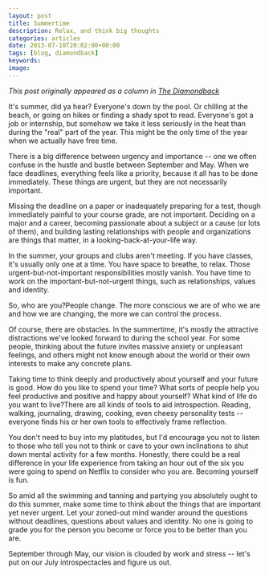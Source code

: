 ```yaml
---
layout: post
title: Summertime
description: Relax, and think big thoughts
categories: articles
date: 2013-07-10T20:02:00+00:00
tags: [blog, diamondback]
keywords:
image:
---
```

*This post originally appeared as a column in [The Diamondback](http://www.diamondbackonline.com/opinion/article_2e933cc6-e9bd-11e2-8d50-001a4bcf6878.html)*

It's summer, did ya hear? Everyone's down by the pool. Or chilling at the beach, or going on hikes or finding a shady spot to read. Everyone's got a job or internship, but somehow we take it less seriously in the heat than during the "real" part of the year. This might be the only time of the year when we actually have free time.

There is a big difference between urgency and importance -- one we often confuse in the hustle and bustle between September and May. When we face deadlines, everything feels like a priority, because it all has to be done immediately. These things are urgent, but they are not necessarily important.

Missing the deadline on a paper or inadequately preparing for a test, though immediately painful to your course grade, are not important. Deciding on a major and a career, becoming passionate about a subject or a cause (or lots of them), and building lasting relationships with people and organizations are things that matter, in a looking-back-at-your-life way.

In the summer, your groups and clubs aren't meeting. If you have classes, it's usually only one at a time. You have space to breathe, to relax. Those urgent-but-not-important responsibilities mostly vanish. You have time to work on the important-but-not-urgent things, such as relationships, values and identity.

So, who are you?People change. The more conscious we are of who we are and how we are changing, the more we can control the process.

Of course, there are obstacles. In the summertime, it's mostly the attractive distractions we've looked forward to during the school year. For some people, thinking about the future invites massive anxiety or unpleasant feelings, and others might not know enough about the world or their own interests to make any concrete plans.

Taking time to think deeply and productively about yourself and your future is good. How do you like to spend your time? What sorts of people help you feel productive and positive and happy about yourself? What kind of life do you want to live?There are all kinds of tools to aid introspection. Reading, walking, journaling, drawing, cooking, even cheesy personality tests -- everyone finds his or her own tools to effectively frame reflection.

You don't need to buy into my platitudes, but I'd encourage you not to listen to those who tell you not to think or cave to your own inclinations to shut down mental activity for a few months. Honestly, there could be a real difference in your life experience from taking an hour out of the six you were going to spend on Netflix to consider who you are. Becoming yourself is fun.

So amid all the swimming and tanning and partying you absolutely ought to do this summer, make some time to think about the things that are important yet never urgent. Let your zoned-out mind wander around the questions without deadlines, questions about values and identity. No one is going to grade you for the person you become or force you to be better than you are.

September through May, our vision is clouded by work and stress -- let's put on our July introspectacles and figure us out.